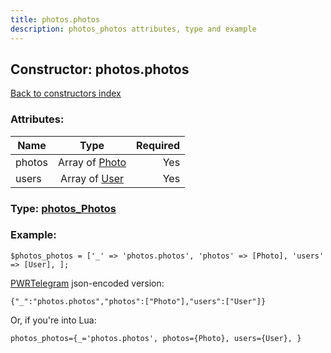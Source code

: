 ```yaml
---
title: photos.photos
description: photos_photos attributes, type and example
---
```

## Constructor: photos.photos  
[Back to constructors index](index.md)



### Attributes:

| Name     |    Type       | Required |
|----------|:-------------:|---------:|
|photos|Array of [Photo](../types/Photo.md) | Yes|
|users|Array of [User](../types/User.md) | Yes|



### Type: [photos\_Photos](../types/photos_Photos.md)


### Example:

```
$photos_photos = ['_' => 'photos.photos', 'photos' => [Photo], 'users' => [User], ];
```  

[PWRTelegram](https://pwrtelegram.xyz) json-encoded version:

```
{"_":"photos.photos","photos":["Photo"],"users":["User"]}
```


Or, if you're into Lua:  


```
photos_photos={_='photos.photos', photos={Photo}, users={User}, }

```


